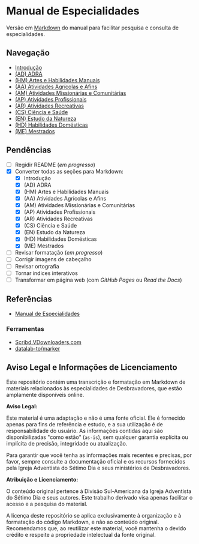 # Manual de Especialidades

Versão em [Markdown](https://pt.wikipedia.org/wiki/Markdown) do manual para facilitar pesquisa e consulta de especialidades.

## Navegação

- [Introdução](<A Introdução/A Introdução.md>)
- [(AD) ADRA](ADRA/ADRA.md)
- [(HM) Artes e Habilidades Manuais](<Artes e Habilidades Manuais/Artes e Habilidades Manuais.md>)
- [(AA) Atividades Agrícolas e Afins](<Atividades Agrícolas e Afins/Atividades Agrícolas e Afins.md>)
- [(AM) Atividades Missionárias e Comunitárias](<Atividades Missionárias e Comunitárias/Atividades Missionárias e Comunitárias.md>)
- [(AP) Atividades Profissionais](<Atividades Profissionais/Atividades Profissionais.md>)
- [(AR) Atividades Recreativas](<Atividades Recreativas/Atividades Recreativas.md>)
- [(CS) Ciência e Saúde](<Ciência e Saúde/Ciência e Saúde.md>)
- [(EN) Estudo da Natureza](<Estudo da Natureza/Estudo da Natureza.md>)
- [(HD) Habilidades Domésticas](<Habilidades Domésticas/Habilidades Domésticas.md>)
- [(ME) Mestrados](Mestrados/Mestrados.md)

## Pendências

- [ ] Regidir README (*em progresso*)
- [x] Converter todas as seções para Markdown:
  - [x] Introdução
  - [x] (AD) ADRA
  - [x] (HM) Artes e Habilidades Manuais
  - [x] (AA) Atividades Agrícolas e Afins
  - [x] (AM) Atividades Missionárias e Comunitárias
  - [x] (AP) Atividades Profissionais
  - [x] (AR) Atividades Recreativas
  - [x] (CS) Ciência e Saúde
  - [x] (EN) Estudo da Natureza
  - [x] (HD) Habilidades Domésticas
  - [x] (ME) Mestrados
- [ ] Revisar formatação (*em progresso*)
- [ ] Corrigir imagens de cabeçalho
- [ ] Revisar ortografia
- [ ] Tornar índices interativos
- [ ] Transformar em página web (com *GitHub Pages* ou *Read the Docs*)

## Referências

- [Manual de Especialidades](https://www.adventistas.org/pt/desbravadores/manual-de-especialidades/)

### Ferramentas

- [Scribd.VDownloaders.com](https://scribd.vdownloaders.com/)
- [datalab-to/marker](https://github.com/datalab-to/marker)

## **Aviso Legal e Informações de Licenciamento**

Este repositório contém uma transcrição e formatação em Markdown de materiais relacionados às especialidades de Desbravadores, que estão amplamente disponíveis online.

**Aviso Legal:**

Este material é uma adaptação e não é uma fonte oficial. Ele é fornecido apenas para fins de referência e estudo, e a sua utilização é de responsabilidade do usuário. As informações contidas aqui são disponibilizadas "como estão" (`as-is`), sem qualquer garantia explícita ou implícita de precisão, integridade ou atualização.

Para garantir que você tenha as informações mais recentes e precisas, por favor, sempre consulte a documentação oficial e os recursos fornecidos pela Igreja Adventista do Sétimo Dia e seus ministérios de Desbravadores.

**Atribuição e Licenciamento:**

O conteúdo original pertence à Divisão Sul-Americana da Igreja Adventista do Sétimo Dia e seus autores. Este trabalho derivado visa apenas facilitar o acesso e a pesquisa do material.

A licença deste repositório se aplica exclusivamente à organização e à formatação do código Markdown, e não ao conteúdo original. Recomendamos que, ao reutilizar este material, você mantenha o devido crédito e respeite a propriedade intelectual da fonte original.